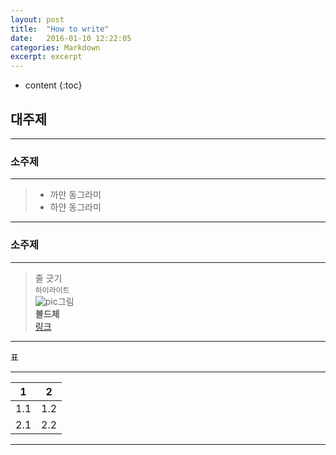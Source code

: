 ```yaml
---
layout: post
title:  "How to write"
date:   2016-01-10 12:22:05
categories: Markdown
excerpt: excerpt
---
```

* content
{:toc}


## 대주제

---

### 소주제  

---

>* 까만 동그라미  
>  * 하얀 동그라미 

---

### 소주제  

---

> 줄 긋기  
>`하이라이트`  
>![pic](그림주소)그림  
>**볼드체**  
>[링크](주소)  

---

표 

---

1 |2
----|----
1.1 |1.2
2.1 |2.2

---
